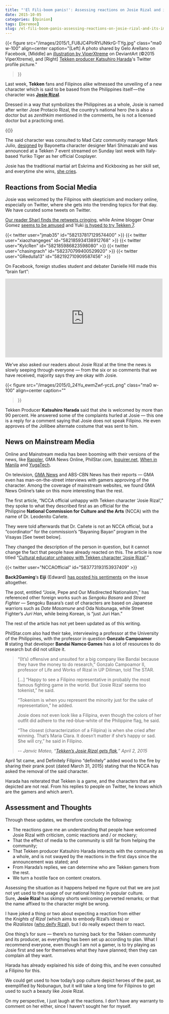 ```yaml
---
title: "'El Fili-boom panis!': Assessing reactions on Josie Rizal and its impact on the Pinoy public"
date: 2015-10-05
categories: [Opinion]
tags: [Deremoe]
slug: /el-fili-boom-panis-assessing-reactions-on-josie-rizal-and-its-impact-on-the-pinoy-public-4e216c7be36d
---
```


{{< figure
  src="/images/2015/1_FU8JC4PIrRYlJNtkrG-TYg.jpg"
  class="ma0 w-100"
  align=center
  caption="\[Left\] A photo shared by Gelo Arellano on Facebook, \[Middle\] an [illustration by ViperXtreme](http://viperxtreme.deviantart.com/art/KO-524451890) on DeviantArt (©2015 ViperXtreme), and \[Right\] [Tekken producer Katsuhiro Harada](https://twitter.com/harada_tekken)'s Twitter profile picture."
>}}

Last week, **Tekken** fans and Filipinos alike witnessed the unveiling of a new character which is said to be based from the Philippines itself — the character was [**Josie Rizal**](http://en.wikipedia.org/wiki/Jos%C3%A9_Rizal). 

Dressed in a way that symbolizes the Philippines as a whole, Josie is named after writer Jose Protacio Rizal, the country’s national hero (he is also a doctor but as _zenithkim_ mentioned in the comments, he is not a licensed doctor but a practicing one).

{{<youtube YpkDd4aiPUc>}}

The said character was consulted to Mad Catz community manager Mark Julio, [designed](https://twitter.com/Harada_TEKKEN/status/582211197409239040) by Bayonetta character designer Mari Shimazaki and was announced at a Tekken 7 event streamed on Sunday last week with Italy-based Yuriko Tiger as her official Cosplayer.

Josie has the traditional martial art Eskrima and Kickboxing as her skill set, and everytime she wins, [she cries](https://twitter.com/Harada_TEKKEN/status/582174887525011458).

## Reactions from Social Media

Josie was welcomed by the Filipinos with skepticism and mockery online, especially on Twitter, where she gets into the trending topics for that day. We have curated some tweets on Twitter. 

[Our reader Sharl finds the retweets cringing](https://twitter.com/ShArLeMaGnE/status/582420872859758592), while Anime blogger Omar Gomez [seems to be amused](https://twitter.com/YuriAmbassador/status/582198395772653568) and Yuki [is hyped to try Tekken 7](https://twitter.com/yuki_snow41297/status/582202174995705856).

{{< twitter user="jmab35" id="582137817129574400" >}}
{{< twitter user="xiaozhangeges" id="582185934138912768" >}}
{{< twitter user="KyIcRen" id="582185986823598080" >}}
{{< twitter user="chasingrach" id="582370799400529920" >}}
{{< twitter user="GRedulla13" id="582192710909587456" >}}

On Facebook, foreign studies student and debater Danielle Hill made this “brain fart”:

<iframe src="http://www.facebook.com/plugins/post.php?href=https%3A%2F%2Fweb.facebook.com%2Fdeahill021%2Fposts%2Fpfbid034QAweEN1Qy2mBrMn4gDj9AbdTSnTJe3e2v95kcE9Py2Eq2vtZY5bFGyBPZMxFFt2l&show_text=true&width=500" width="500" height="250" style="border:none;overflow:hidden" scrolling="no" frameborder="0" allowfullscreen="true" allow="autoplay; clipboard-write; encrypted-media; picture-in-picture; web-share"></iframe>

We’ve also asked our readers about Josie Rizal at the time the news is slowly seeping through everyone — from the six or so comments that we have received, majority says they are okay with Josie.

{{< figure
  src="/images/2015/0_24Yu_ewmZwf-yczL.png"
  class="ma0 w-100"
  align=center
  caption=""
>}}

Tekken Producer **Katsuhiro Harada** said that she is welcomed by more than 90 percent. He answered some of the complaints hurled at Josie — this one is a reply for a comment saying that Josie does not speak Filipino. He even approves of the Jollibee alternate costume that was sent to him.

## News on Mainstream Media

Online and Mainstream media has been booming with their versions of the news, like [Rappler](https://www.rappler.com/entertainment/88324-tekken-7-josie-rizal-filipino-character/), GMA News Online, PhilStar.com, [Inquirer.net](http://technology.inquirer.net/41538/josie-rizal-is-first-filipino-tekken-character), [When in Manila](http://www.wheninmanila.com/tekken-7-introduces-filipina-fighter-josie-rizal/) and [YugaTech](https://web.archive.org/web/20150522130634/http://www.yugatech.com/pc-gaming/filipina-tekken-7-character-now-official/). 

On television, [GMA News](http://t.co/56d7KNxDJG) and ABS-CBN News has their reports — GMA even has man-on-the-street interviews with gamers approving of the character. Among the coverage of mainstream websites, we found GMA News Online’s take on this more interesting than the rest.

The first article, “NCCA official unhappy with Tekken character ‘Josie Rizal’,” they spoke to what they described first as an official for the Philippine **National Commission for Culture and the Arts** (NCCA) with the name of Dr. Leodenito Cañete. 

They were told afterwards that Dr. Cañete is not an NCCA official, but a “coordinator” for the commission’s “Bayaning Bayan” program in the Visayas \[See tweet below\]. 

They changed the description of the person in question, but it cannot change the fact that people have already reacted on this. The article is now titled “[Cultural educator unhappy with Tekken character ‘Josie Rizal’](http://www.gmanetwork.com/news/story/461994/scitech/geeksandgaming/cultural-educator-unhappy-with-tekken-character-josie-rizal).”

{{< twitter user="NCCAOfficial" id="583773193153937409" >}}

**Back2Gaming**‘s **Eiji** (Edward) [has posted his sentiments](http://www.back2gaming.com/opinion-editorials/josie-pepe-and-our-misdirected-nationalism/) on the issue altogether.

The post, entitled “Josie, Pepe and Our Misdirected Nationalism,” has referenced other foreign works such as _Sengoku Basara_ and _Street Fighter_ — Sengoku Basara’s cast of characters are based on Japanese warriors such as _Date Masamune_ and Oda Nobunaga, while Street Fighter’s _Juri Han_, while being Korean, is “just Juri Han.”

The rest of the article has not yet been updated as of this writing.

PhilStar.com also had their take, interviewing a professor at the University of the Philippines, with the professor in question **Gonzalo Campoamor II** stating that developer **Bandai Namco Games** has a lot of resources to do research but did not utilize it.

> “(It’s) offensive and unsuited for a big company like Bandai because they have the money to do research,” Gonzalo Campoamor II, professor of Life and Works of Rizal in UP Diliman, told The STAR.
> 
> \[…\] “Happy to see a Filipino representative in probably the most famous fighting game in the world. But ‘Josie Rizal’ seems too tokenist,” he said.
> 
> “Tokenism is when you represent the minority just for the sake of representation,” he added.
> 
> Josie does not even look like a Filipina, even though the colors of her outfit did adhere to the red-blue-white of the Philippine flag, he said.
> 
> “The closest (characterization of a Filipina) is when she cried after winning. That’s Maria Clara. It doesn’t matter if she’s happy or sad. She will cry,” he said in Filipino.
> 
> -- _Janvic Mateo, “_[_Tekken’s Josie Rizal gets flak_](http://www.philstar.com/headlines/2015/04/02/1440117/tekkens-josie-rizal-gets-flak)_,” April 2, 2015_

April 1st came, and Definitely Filipino “definitely” added wood to the fire by sharing their prank post (dated March 31, 2015) stating that the NCCA has asked the removal of the said character. 

Harada has reiterated that Tekken is a game, and the characters that are depicted are not real. From his replies to people on Twitter, he knows which are the gamers and which aren’t.

## Assessment and Thoughts

Through these updates, we therefore conclude the following:

- The reactions gave me an understanding that people have welcomed Josie Rizal with criticism, comic reactions and / or mockery;
- That the effect of media to the community is still far from helping the community;
- That Tekken producer Katsuhiro Harada interacts with the community as a whole, and is not swayed by the reactions in the first days since the announcement was stated; and
- From Harada’s replies, we can determine who are Tekken gamers from the rest.
- We turn a hostile face on content creators.

Assessing the situation as it happens helped me figure out that we are just not yet used to the usage of our national history in popular culture. Sure, **Josie Rizal** has skimpy shorts welcoming perverted remarks; or that the name affixed to the character might be wrong. 

I have joked a thing or two about expecting a reaction from either the _Knights of Rizal_ (which aims to embody Rizal’s ideas) or the _Rizalistas_ ([who deify Rizal](http://www.youtube.com/watch?v=IzhSqmyJrOQ)), but I do really expect them to react.

One thing’s for sure — there’s no turning back for the Tekken community and its producer, as everything has been set up according to plan. What I recommend everyone, even though I am not a gamer, is to try playing as Josie first and see for themselves what they have planned; then they can complain all they want.

Harada has already explained his side of doing this, and he even consulted a Filipino for this.

We could get used to how today’s pop culture depict heroes of the past, as exemplified by Nobunagun, but it will take a long time for Filipinos to get used to such a beauty like Josie Rizal.

On my perspective, I just laugh at the reactions. I don’t have any warranty to comment on her either, since I haven’t sought her for myself.
